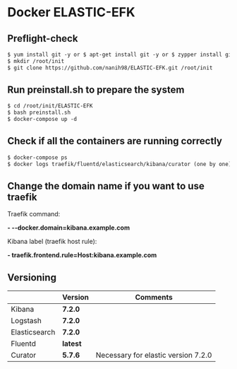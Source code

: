 # Docker ELASTIC-EFK

## Preflight-check

```diff 
$ yum install git -y or $ apt-get install git -y or $ zypper install git -y (as root), else use sudo 
$ mkdir /root/init
$ git clone https://github.com/nanih98/ELASTIC-EFK.git /root/init
```
## Run preinstall.sh to prepare the system

```diff
$ cd /root/init/ELASTIC-EFK
$ bash preinstall.sh
$ docker-compose up -d 
```
## Check if all the containers are running correctly

```diff
$ docker-compose ps
$ docker logs traefik/fluentd/elasticsearch/kibana/curator (one by one)
```
## Change the domain name if you want to use traefik

Traefik command:

**- --docker.domain=kibana.example.com**

Kibana label (traefik host rule):

**- traefik.frontend.rule=Host:kibana.example.com**

## Versioning


|                |Version                        |Comments                     |
|----------------|-------------------------------|-----------------------------|
|Kibana          |      **7.2.0**                |                             |
|Logstash        |      **7.2.0**                |                             |
|Elasticsearch   |      **7.2.0**                |                             |
|Fluentd         |      **latest**               |                             |
|Curator         |      **5.7.6**                | Necessary for elastic version 7.2.0|
